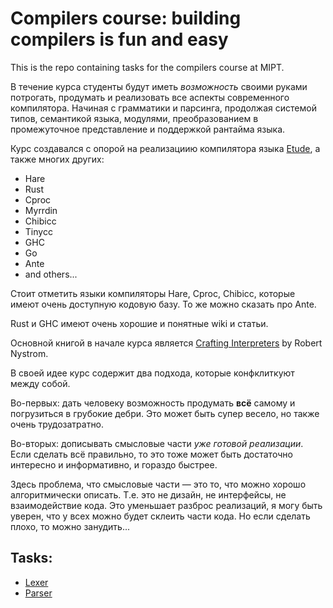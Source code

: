 # Compilers course: building compilers is fun and easy

This is the repo containing tasks for the compilers course at MIPT.

В течение курса студенты будут иметь _возможность_ своими руками потрогать,
продумать и реализовать все аспекты современного компилятора. Начиная с
грамматики и парсинга, продолжая системой типов, семантикой языка, модулями,
преобразованием в промежуточное представление и поддержкой рантайма языка.

Курс создавался с опорой на реализациию компилятора языка
[Etude](https://github.com/otakubeam/etude/), а также многих других:

- Hare
- Rust
- Cproc
- Myrrdin
- Chibicc
- Tinycc
- GHC
- Go
- Ante
- and others...

Стоит отметить языки компиляторы Hare, Cproc, Chibicc, которые имеют очень
доступную кодовую базу. То же можно сказать про Ante.

Rust и GHC имеют очень хорошие и понятные wiki и статьи.

Основной книгой в начале курса является
[Crafting Interpreters](https://craftinginterpreters.com/) by Robert Nystrom.

В своей идее курс содержит два подхода, которые конфклиткуют между собой.

Во-первых: дать человеку возможность продумать **всё** самому и погрузиться в
грубокие дебри. Это может быть супер весело, но также очень трудозатратно.

Во-вторых: дописывать смысловые части _уже готовой реализации_. Если сделать
всё правильно, то это тоже может быть достаточно интересно и информативно, и
гораздо быстрее.

Здесь проблема, что смысловые части — это то, что можно хорошо алгоритмически
описать. Т.е. это не дизайн, не интерфейсы, не взаимодействие кода. Это
уменьшает разброс реализаций, я могу быть уверен, что у всех можно будет
склеить части кода. Но если сделать плохо, то можно занудить...

## Tasks:
- [Lexer](./tasks/1-lexer.md)
- [Parser](./tasks/2-ast-visitors.md)

